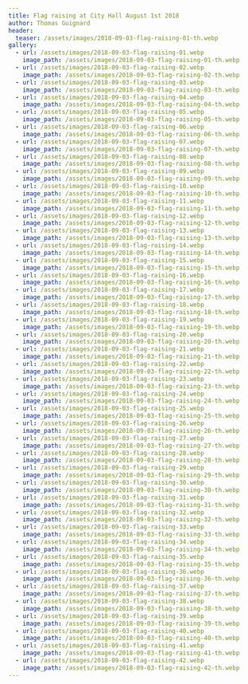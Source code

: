 ```yaml
---
title: Flag raising at City Hall August 1st 2018
author: Thomas Guignard
header:
  teaser: /assets/images/2018-09-03-flag-raising-01-th.webp
gallery:
  - url: /assets/images/2018-09-03-flag-raising-01.webp
    image_path: /assets/images/2018-09-03-flag-raising-01-th.webp
  - url: /assets/images/2018-09-03-flag-raising-02.webp
    image_path: /assets/images/2018-09-03-flag-raising-02-th.webp
  - url: /assets/images/2018-09-03-flag-raising-03.webp
    image_path: /assets/images/2018-09-03-flag-raising-03-th.webp
  - url: /assets/images/2018-09-03-flag-raising-04.webp
    image_path: /assets/images/2018-09-03-flag-raising-04-th.webp
  - url: /assets/images/2018-09-03-flag-raising-05.webp
    image_path: /assets/images/2018-09-03-flag-raising-05-th.webp
  - url: /assets/images/2018-09-03-flag-raising-06.webp
    image_path: /assets/images/2018-09-03-flag-raising-06-th.webp
  - url: /assets/images/2018-09-03-flag-raising-07.webp
    image_path: /assets/images/2018-09-03-flag-raising-07-th.webp
  - url: /assets/images/2018-09-03-flag-raising-08.webp
    image_path: /assets/images/2018-09-03-flag-raising-08-th.webp
  - url: /assets/images/2018-09-03-flag-raising-09.webp
    image_path: /assets/images/2018-09-03-flag-raising-09-th.webp
  - url: /assets/images/2018-09-03-flag-raising-10.webp
    image_path: /assets/images/2018-09-03-flag-raising-10-th.webp
  - url: /assets/images/2018-09-03-flag-raising-11.webp
    image_path: /assets/images/2018-09-03-flag-raising-11-th.webp
  - url: /assets/images/2018-09-03-flag-raising-12.webp
    image_path: /assets/images/2018-09-03-flag-raising-12-th.webp
  - url: /assets/images/2018-09-03-flag-raising-13.webp
    image_path: /assets/images/2018-09-03-flag-raising-13-th.webp
  - url: /assets/images/2018-09-03-flag-raising-14.webp
    image_path: /assets/images/2018-09-03-flag-raising-14-th.webp
  - url: /assets/images/2018-09-03-flag-raising-15.webp
    image_path: /assets/images/2018-09-03-flag-raising-15-th.webp
  - url: /assets/images/2018-09-03-flag-raising-16.webp
    image_path: /assets/images/2018-09-03-flag-raising-16-th.webp
  - url: /assets/images/2018-09-03-flag-raising-17.webp
    image_path: /assets/images/2018-09-03-flag-raising-17-th.webp
  - url: /assets/images/2018-09-03-flag-raising-18.webp
    image_path: /assets/images/2018-09-03-flag-raising-18-th.webp
  - url: /assets/images/2018-09-03-flag-raising-19.webp
    image_path: /assets/images/2018-09-03-flag-raising-19-th.webp
  - url: /assets/images/2018-09-03-flag-raising-20.webp
    image_path: /assets/images/2018-09-03-flag-raising-20-th.webp
  - url: /assets/images/2018-09-03-flag-raising-21.webp
    image_path: /assets/images/2018-09-03-flag-raising-21-th.webp
  - url: /assets/images/2018-09-03-flag-raising-22.webp
    image_path: /assets/images/2018-09-03-flag-raising-22-th.webp
  - url: /assets/images/2018-09-03-flag-raising-23.webp
    image_path: /assets/images/2018-09-03-flag-raising-23-th.webp
  - url: /assets/images/2018-09-03-flag-raising-24.webp
    image_path: /assets/images/2018-09-03-flag-raising-24-th.webp
  - url: /assets/images/2018-09-03-flag-raising-25.webp
    image_path: /assets/images/2018-09-03-flag-raising-25-th.webp
  - url: /assets/images/2018-09-03-flag-raising-26.webp
    image_path: /assets/images/2018-09-03-flag-raising-26-th.webp
  - url: /assets/images/2018-09-03-flag-raising-27.webp
    image_path: /assets/images/2018-09-03-flag-raising-27-th.webp
  - url: /assets/images/2018-09-03-flag-raising-28.webp
    image_path: /assets/images/2018-09-03-flag-raising-28-th.webp
  - url: /assets/images/2018-09-03-flag-raising-29.webp
    image_path: /assets/images/2018-09-03-flag-raising-29-th.webp
  - url: /assets/images/2018-09-03-flag-raising-30.webp
    image_path: /assets/images/2018-09-03-flag-raising-30-th.webp
  - url: /assets/images/2018-09-03-flag-raising-31.webp
    image_path: /assets/images/2018-09-03-flag-raising-31-th.webp
  - url: /assets/images/2018-09-03-flag-raising-32.webp
    image_path: /assets/images/2018-09-03-flag-raising-32-th.webp
  - url: /assets/images/2018-09-03-flag-raising-33.webp
    image_path: /assets/images/2018-09-03-flag-raising-33-th.webp
  - url: /assets/images/2018-09-03-flag-raising-34.webp
    image_path: /assets/images/2018-09-03-flag-raising-34-th.webp
  - url: /assets/images/2018-09-03-flag-raising-35.webp
    image_path: /assets/images/2018-09-03-flag-raising-35-th.webp
  - url: /assets/images/2018-09-03-flag-raising-36.webp
    image_path: /assets/images/2018-09-03-flag-raising-36-th.webp
  - url: /assets/images/2018-09-03-flag-raising-37.webp
    image_path: /assets/images/2018-09-03-flag-raising-37-th.webp
  - url: /assets/images/2018-09-03-flag-raising-38.webp
    image_path: /assets/images/2018-09-03-flag-raising-38-th.webp
  - url: /assets/images/2018-09-03-flag-raising-39.webp
    image_path: /assets/images/2018-09-03-flag-raising-39-th.webp
  - url: /assets/images/2018-09-03-flag-raising-40.webp
    image_path: /assets/images/2018-09-03-flag-raising-40-th.webp
  - url: /assets/images/2018-09-03-flag-raising-41.webp
    image_path: /assets/images/2018-09-03-flag-raising-41-th.webp
  - url: /assets/images/2018-09-03-flag-raising-42.webp
    image_path: /assets/images/2018-09-03-flag-raising-42-th.webp
---
```

